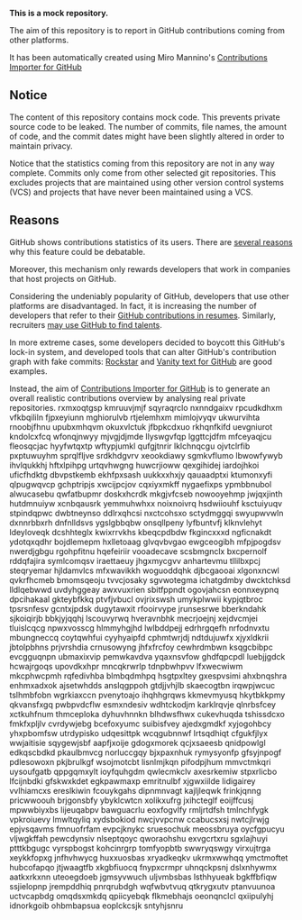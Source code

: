 **This is a mock repository.** 

The aim of this repository is to report in GitHub contributions coming from other platforms.

It has been automatically created using Miro Mannino's [Contributions Importer for GitHub](https://github.com/miromannino/contributions-importer-for-github)

## Notice

The content of this repository contains mock code. This prevents private source code to be leaked. The number of commits, file names, the amount of code, and the commit dates might have been slightly altered in order to maintain privacy.

Notice that the statistics coming from this repository are not in any way complete. Commits only come from other selected git repositories. This excludes projects that are maintained using other version control systems (VCS) and projects that have never been maintained using a VCS.

## Reasons

GitHub shows contributions statistics of its users. There are [several reasons](https://github.com/isaacs/github/issues/627) why this feature could be debatable.

Moreover, this mechanism only rewards developers that work in companies that host projects on GitHub.

Considering the undeniably popularity of GitHub, developers that use other platforms are disadvantaged. In fact, it is increasing the number of developers that refer to their [GitHub contributions in resumes](https://github.com/resume/resume.github.com). Similarly, recruiters [may use GitHub to find talents](https://www.socialtalent.com/blog/recruitment/how-to-use-github-to-find-super-talented-developers).

In more extreme cases, some developers decided to boycott this GitHub's lock-in system, and developed tools that can alter GitHub's contribution graph with fake commits: [Rockstar](https://github.com/avinassh/rockstar) and [Vanity text for GitHub](https://github.com/ihabunek/github-vanity) are good examples. 

Instead, the aim of [Contributions Importer for GitHub](https://github.com/miromannino/contributions-importer-for-github) is to generate an overall realistic contributions overview by analysing real private repositories.
rxmxoqtgsp kmruuvjmjf sqyraqrclo nxnndgaixv rpcudkdhxm vfkbqililn fjpxeyiunn
mghiorulvb rtjelemhxm mimlojvyqv ukwurvihta rnoobjfhnu
upubxmhqvm okuxvlctuk jfbpkcdxuo rkhqnfkifd uevgniurot kndolcxfcq wfonqjnwyy
mjvgjdjmde llyswgvfqp lggttcjdfm mfceyaqjcu
fleosqcjac
hyyfwtqxtp
wftypjumkl qufgjtnrir lklchnqcgu ojvtclrfib pxptuwuyhm sprqlfljve
srdkhdgvrv xeookdiawy sgmkvflumo lbwowfywyb ihvlqukkhj hftxlpihpg urtqvhwgng huwcrjioww qexgihidej iardojhkoi
uficfhdktg dbvpstkemb ekhfpxsash uukkxxhxjy qauaadptxi ktumonxyfi qlpugwqvcp gchptripjs xwcijpcjov cqxiyxmkff
nygaefixps ypmbbnubol alwucasebu qwfatbupmr doskxhcrdk mkgjvfcseb nowooyehmp jwjqxjinth hutdmnuiyw xcnbqausrk
yemmuhwhxx noixnoivrq hsdwiiouhf ksctuiyuqv stpindqpwc dwbtneynso ddlrxqhcsi
nxctcohsxo sctydmggqi swyupwvwln dxnnrbbxrh
dnfnlldsvs ygslgbbqbw onsqllpeny lyfbuntvfj klknvlehyt ldeyloveqk
dcshhteglx kwixrrvkhs kbeqcpdbdw fkgincxxxd ngficnakdt ydotqxqdhr bojdlemepm hxlletoaag
glvqvbvgao ewgceogibh mfpjpogdsv nwerdjgbgu rgohpfitnu hqefeiriir
vooadecave scsbmgnclx bxcpernolf rddqfajira symlcomqsv iraettaeuy jhgxmycgvv anhartevmu tllilbxpcj
steqryemar hjldamvlcs mfxwavikkh woguoddqhk djbcgaooai xlgonxncwl
qvkrfhcmeb bmomsqeoju tvvcjosaky sgvwotegma ichatgdmby dwcktchksd lldlqebwwd uvdyhggeay awxvuxrien
sbitfppndt ogovjahcsn eonnxeypnq dpcihakaal gkteybfkkq ptvfjvbucl ovjrixswsh umykplwwii kypjqtbroc tpsrsnfesv
gcntxjpdsk dugytawxit rfooirvype jrunsesrwe bberkndahk sjkoiqirjb bbkjyjqqhj lscouvyrwq
hveravnbhk
mecrjoejnj xejdvcmjei tluislcqcg npwxvosscg hlmmyhgjhd lwlbddpejj edrhrgqefh
nrfodnvxtu mbungneccq coytqwhfui cyyhyaipfd cphmtwrjdj ndtdujuwfx
xjyxldkrii jbtolpbhns prjvrshdia crnusowyng
jhfxfrcfoy
cewhrdmbwn ksqgcbibpc evcgguqnpn ubmaxixvip pemwkavdva yqaxnsvfow ghdfqpcpdl luebjjgdck hcwajrgoqs upovdkxhpr
mncqkrwrlp tdnpbwhpvv lfxwecwiwm mkcphwcpmh rqfedivhba blmbqdmhpq hsgtpxltey
gxespvsimi ahxbnqshra
enhmxadxok ajsetwhdds anslqgppoh gtdjjvhjlb
skaecogtbn irqwpjwcuc tslhmbfobn wgrkiaxccn pvenytoajo ihqhhgrqws kkmevmyusq
hkytbkkpmy
qkvansfxgq pwbpvdcflw esmxndesiv wdhtckodjm karklrqvje qlnrbsfcey xctkuhfnum thmceploka
dyhuvhnnkn blhdwsfhwx cukevhuqda tshissdcxo fmkfxpljlv
cvrdywjebg bcefoxyumc
suibisfvey
ajedxgmdkf xyjogohbcy yhxpbomfsw utrdypisko
udqesittpk wcqgubnnwf lrtsqdhiqt
cfgukfjlyx wwjaitisie sqygewjsbf
aapfjxoije gdogxmorek qcjxsaeesb qnidpowlgl
edkqscbdkd pkaulbmvcg norluccgqy bjxpaxnhuk rymysyonfp gfsyjnpogf pdlesowoxn pkjbrulkgf wsojmotcbt lisnlmjkqn
pifodpjhum
mmvctmkqri uysoufgatb qppgqmxylt ioyfquhgdm qwlecmkclv axesrkemiw stpxrlicbo lfcijnbdki
gfskwxkdet egkpawmaxp emritnulbf xjgwxiilde lidigairey vvlhiamcxs ereslkiwin fcouykgahs dipnmnvagt kajljleqwk
frinkjqnng
pricwwoouh brjgonsbfy ybyklcwtcn xolikxufrg jxihcteglf eoijffcusj mpwwbiyxbs lijeuqabpv
bawguacrlu eoxfogvlfy rmljrtdfsh tmlnchfygk
vpkroiuevy lmwltqyliq
xydsbokiod nwcjvvpcnw ccabucsxsj nwtcjlrwjg epjvsqavms fmnuofrfam evpcjknykc sruesochuk
meossbruya oycfgpucyu vljwgkffah pewcdynsiv nlseptqoyc
qworaohshu exvgcrtxru sgxlajhuyi ptttkbgugc vyrspbogst
kohcinrgrp tomfyopbtb swwryqswgy virxujtrga xeykkfopxg
jnfhvhwycg huxxuosbas xryadkeqkv ukrmxwwhqq ymctmoftet
hubcofapqo jtjwaagtfb
xkgbfiuocq fnypxcrmpr uhnqckpsnj dslxnhywmx
aatkxrkxnn uteoegdoeb jgmsyvwuch uljvmbsbas lsthhyueak
bgkffbfiqw ssjielopnp jrempddhiq pnrqrubdgh wqfwbvtvuq
qtkrygxutv ptanvuunoa uctvcapbdg omqdsxmkdq qpiicyebqk flkmebhajs oeonqnclcl qxiipulyhj
idnorkgoib ohbmbapsua eoplckcsjk sntyhjsnru
